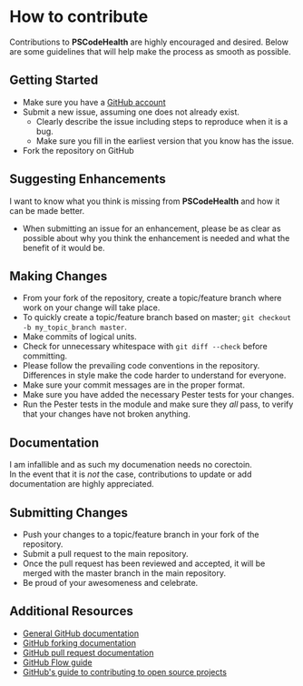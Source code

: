 # How to contribute  

Contributions to **PSCodeHealth** are highly encouraged and desired. Below are some guidelines that will help make the process as smooth as possible.

## Getting Started  

* Make sure you have a [GitHub account](https://github.com/signup/free)
* Submit a new issue, assuming one does not already exist.
  * Clearly describe the issue including steps to reproduce when it is a bug.
  * Make sure you fill in the earliest version that you know has the issue.
* Fork the repository on GitHub

## Suggesting Enhancements  

I want to know what you think is missing from **PSCodeHealth** and how it can be made better.  
* When submitting an issue for an enhancement, please be as clear as possible about why you think the enhancement is needed and what the benefit of it would be.  

## Making Changes  

* From your fork of the repository, create a topic/feature branch where work on your change will take place.
* To quickly create a topic/feature branch based on master; `git checkout -b my_topic_branch master`.
* Make commits of logical units.
* Check for unnecessary whitespace with `git diff --check` before committing.
* Please follow the prevailing code conventions in the repository. Differences in style make the code harder to understand for everyone.
* Make sure your commit messages are in the proper format.
* Make sure you have added the necessary Pester tests for your changes.
* Run the Pester tests in the module and make sure they _all_ pass, to verify that your changes have not broken anything.

## Documentation  

I am infallible and as such my documenation needs no corectoin.  
In the event that it is _not_ the case, contributions to update or add documentation are highly appreciated.  

## Submitting Changes  

* Push your changes to a topic/feature branch in your fork of the repository.
* Submit a pull request to the main repository.
* Once the pull request has been reviewed and accepted, it will be merged with the master branch in the main repository.
* Be proud of your awesomeness and celebrate.

## Additional Resources  

* [General GitHub documentation](https://help.github.com/)
* [GitHub forking documentation](https://guides.github.com/activities/forking/)
* [GitHub pull request documentation](https://help.github.com/send-pull-requests/)
* [GitHub Flow guide](https://guides.github.com/introduction/flow/)
* [GitHub's guide to contributing to open source projects](https://guides.github.com/activities/contributing-to-open-source/)
